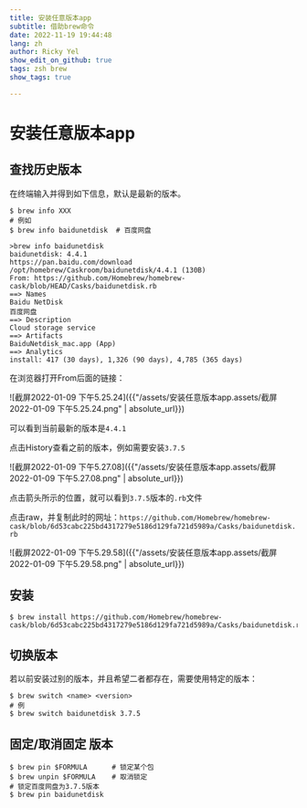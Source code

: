 ```yaml
---
title: 安装任意版本app
subtitle: 借助brew命令
date: 2022-11-19 19:44:48
lang: zh
author: Ricky Yel
show_edit_on_github: true
tags: zsh brew
show_tags: true

---
```


# 安装任意版本app

## 查找历史版本

在终端输入并得到如下信息，默认是最新的版本。

```shell
$ brew info XXX
# 例如
$ brew info baidunetdisk  # 百度网盘

>brew info baidunetdisk
baidunetdisk: 4.4.1
https://pan.baidu.com/download
/opt/homebrew/Caskroom/baidunetdisk/4.4.1 (130B)
From: https://github.com/Homebrew/homebrew-cask/blob/HEAD/Casks/baidunetdisk.rb
==> Names
Baidu NetDisk
百度网盘
==> Description
Cloud storage service
==> Artifacts
BaiduNetdisk_mac.app (App)
==> Analytics
install: 417 (30 days), 1,326 (90 days), 4,785 (365 days)

```

在浏览器打开From后面的链接：

![截屏2022-01-09 下午5.25.24]({{"/assets/安装任意版本app.assets/截屏2022-01-09 下午5.25.24.png" | absolute_url}})

可以看到当前最新的版本是`4.4.1`

点击History查看之前的版本，例如需要安装`3.7.5`

![截屏2022-01-09 下午5.27.08]({{"/assets/安装任意版本app.assets/截屏2022-01-09 下午5.27.08.png" | absolute_url}})

点击箭头所示的位置，就可以看到`3.7.5`版本的`.rb`文件

点击raw，并复制此时的网址：`https://github.com/Homebrew/homebrew-cask/blob/6d53cabc225bd4317279e5186d129fa721d5989a/Casks/baidunetdisk.rb`

![截屏2022-01-09 下午5.29.58]({{"/assets/安装任意版本app.assets/截屏2022-01-09 下午5.29.58.png" | absolute_url}})

## 安装

```shell
$ brew install https://github.com/Homebrew/homebrew-cask/blob/6d53cabc225bd4317279e5186d129fa721d5989a/Casks/baidunetdisk.rb
```

## 切换版本

若以前安装过别的版本，并且希望二者都存在，需要使用特定的版本：

```shell
$ brew switch <name> <version>
# 例
$ brew switch baidunetdisk 3.7.5
```

## 固定/取消固定 版本

```shell
$ brew pin $FORMULA      # 锁定某个包
$ brew unpin $FORMULA    # 取消锁定
# 锁定百度网盘为3.7.5版本
$ brew pin baidunetdisk
```





